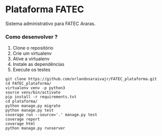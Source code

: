 # Plataforma FATEC

Sistema administrativo para FATEC Araras.

### Como desenvolver ?

1. Clone o repositório
2. Crie um virtualenv 
3. Ative a virtualenv
4. Instale as dependências
5. Execute os testes

```console
git clone https://github.com/orlandosaraivajr/FATEC_plataforma.git
cd FATEC_plataforma/
virtualenv venv -p python3
source venv/bin/activate
pip install -r requirements.txt 
cd plataforma/
python manage.py migrate
python manage.py test
coverage run --source='.' manage.py test
coverage report
coverage html
python manage.py runserver
```
